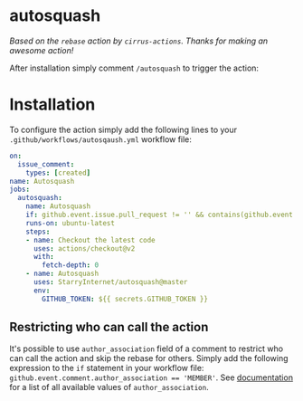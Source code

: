 # autosquash

_Based on the `rebase` action by `cirrus-actions`. Thanks for making an awesome action!_

After installation simply comment `/autosquash` to trigger the action:
# Installation

To configure the action simply add the following lines to your `.github/workflows/autosqaush.yml` workflow file:

```yml
on:
  issue_comment:
    types: [created]
name: Autosquash
jobs:
  autosquash:
    name: Autosquash
    if: github.event.issue.pull_request != '' && contains(github.event.comment.body, '/autosquash')
    runs-on: ubuntu-latest
    steps:
    - name: Checkout the latest code
      uses: actions/checkout@v2
      with:
        fetch-depth: 0
    - name: Autosquash
      uses: StarryInternet/autosquash@master
      env:
        GITHUB_TOKEN: ${{ secrets.GITHUB_TOKEN }}
```

## Restricting who can call the action

It's possible to use `author_association` field of a comment to restrict who can call the action and skip the rebase for others. Simply add the following expression to the `if` statement in your workflow file: `github.event.comment.author_association == 'MEMBER'`. See [documentation](https://developer.github.com/v4/enum/commentauthorassociation/) for a list of all available values of `author_association`.
